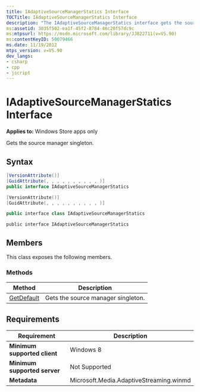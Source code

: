 ```yaml
---
title: IAdaptiveSourceManagerStatics Interface
TOCTitle: IAdaptiveSourceManagerStatics Interface
description: "The IAdaptiveSourceManagerStatics interface gets the source manager singleton. This article describes its syntax, members, and requirements."
ms:assetid: 3035f502-ea1f-45f2-8784-46c20f57dc9c
ms:mtpsurl: https://msdn.microsoft.com/library/JJ822711(v=VS.90)
ms:contentKeyID: 50079466
ms.date: 11/19/2012
mtps_version: v=VS.90
dev_langs:
- csharp
- cpp
- jscript
---
```


# IAdaptiveSourceManagerStatics Interface

**Applies to:** Windows Store apps only

Gets the source manager singleton.

## Syntax

```csharp
[VersionAttribute()]
[GuidAttribute(, , , , , , , , , , )]
public interface IAdaptiveSourceManagerStatics
```

```cpp
[VersionAttribute()]
[GuidAttribute(, , , , , , , , , , )]

public interface class IAdaptiveSourceManagerStatics
```

```jscript
public interface IAdaptiveSourceManagerStatics
```

## Members

This class exposes the following members.

### Methods

|Method|Description|
|--- |--- |
|[GetDefault](iadaptivesourcemanagerstatics-getdefault-method.md)|Gets the source manager singleton.|

## Requirements

|Requirement|Description|
|--- |--- |
|**Minimum supported client**|Windows 8|
|**Minimum supported server**|Not Supported|
|**Metadata**|Microsoft.Media.AdaptiveStreaming.winmd|
